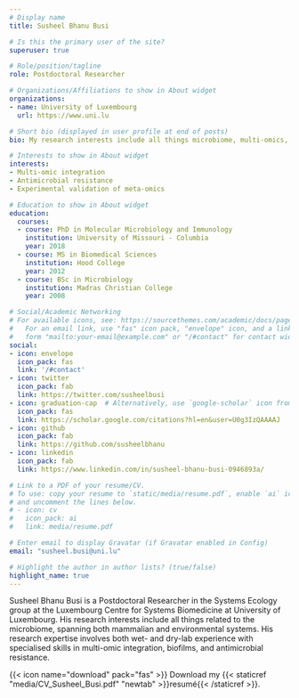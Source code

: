 ```yaml
---
# Display name
title: Susheel Bhanu Busi

# Is this the primary user of the site?
superuser: true

# Role/position/tagline
role: Postdoctoral Researcher

# Organizations/Affiliations to show in About widget
organizations:
- name: University of Luxembourg
  url: https://www.uni.lu

# Short bio (displayed in user profile at end of posts)
bio: My research interests include all things microbiome, multi-omics, biofilms and antimicrobial resistance (AMR)

# Interests to show in About widget
interests:
- Multi-omic integration
- Antimicrobial resistance
- Experimental validation of meta-omics

# Education to show in About widget
education:
  courses:
  - course: PhD in Molecular Microbiology and Immunology
    institution: University of Missouri - Columbia
    year: 2018
  - course: MS in Biomedical Sciences
    institution: Hood College
    year: 2012
  - course: BSc in Microbiology
    institution: Madras Christian College
    year: 2008

# Social/Academic Networking
# For available icons, see: https://sourcethemes.com/academic/docs/page-builder/#icons
#   For an email link, use "fas" icon pack, "envelope" icon, and a link in the
#   form "mailto:your-email@example.com" or "/#contact" for contact widget.
social:
- icon: envelope
  icon_pack: fas
  link: '/#contact'
- icon: twitter
  icon_pack: fab
  link: https://twitter.com/susheelbusi
- icon: graduation-cap  # Alternatively, use `google-scholar` icon from `ai` icon pack
  icon_pack: fas
  link: https://scholar.google.com/citations?hl=en&user=U0g3IzQAAAAJ
- icon: github
  icon_pack: fab
  link: https://github.com/susheelbhanu
- icon: linkedin
  icon_pack: fab
  link: https://www.linkedin.com/in/susheel-bhanu-busi-0946893a/

# Link to a PDF of your resume/CV.
# To use: copy your resume to `static/media/resume.pdf`, enable `ai` icons in `params.toml`, 
# and uncomment the lines below.
# - icon: cv
#   icon_pack: ai
#   link: media/resume.pdf

# Enter email to display Gravatar (if Gravatar enabled in Config)
email: "susheel.busi@uni.lu"

# Highlight the author in author lists? (true/false)
highlight_name: true
---
```


Susheel Bhanu Busi is a Postdoctoral Researcher in the Systems Ecology group at the Luxembourg Centre for Systems Biomedicine at University of Luxembourg. His research interests include all things related to the microbiome, spanning both mammalian and environmental systems. His research expertise involves both wet- and dry-lab experience with specialised skills in multi-omic integration, biofilms, and antimicrobial resistance. 


{{< icon name="download" pack="fas" >}} Download my {{< staticref "media/CV_Susheel_Busi.pdf" "newtab" >}}resumé{{< /staticref >}}.
